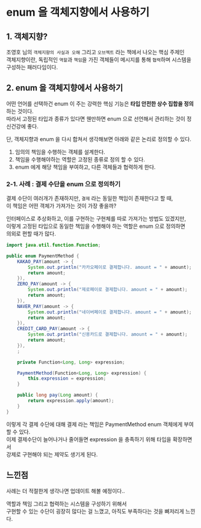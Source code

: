 # enum 을 객체지향에서 사용하기

## 1. 객체지향?

조영호 님의 `객체지향의 사실과 오해` 그리고 `오브젝트` 라는 책에서 나오는 핵심 주제인   
객체지향이란, 독립적인 `역할`과 `책임`을 가진 객체들이 메시지를 통해 `협력`하며 시스템을 구성하는 패러다임이다.

## 2. enum 을 객체지향에서 사용하기

어떤 언어를 선택하건 enum 이 주는 강력한 핵심 기능은 **타입 안전한 상수 집합을 정의**하는 것이다.  
따라서 고정된 타입과 종류가 있다면 웬만하면 enum 으로 선언해서 관리하는 것이 정신건강에 좋다.

단, 객체지향과 enum 을 다시 합쳐서 생각해보면 아래와 같은 논리로 정의할 수 있다.

1. 임의의 책임을 수행하는 객체를 설계한다.
2. 책임을 수행해야하는 역할은 고정된 종류로 정의 할 수 있다.
3. enum 에게 해당 책임을 부여하고, 다른 객체들과 협력하게 한다.

### 2-1. 사례 : 결제 수단을 enum 으로 정의하기

결제 수단이 여러개가 존재하지만, `결제` 라는 동일한 책임이 존재한다고 할 때,   
이 책임은 어떤 객체가 가져가는 것이 가장 좋을까?

인터페이스로 추상화하고, 이를 구현하는 구현체를 따로 가져가는 방법도 있겠지만,  
이렇게 고정된 타입으로 동일한 책임을 수행해야 하는 역할은 enum 으로 정의하면  
의외로 편할 때가 많다.

```Java
import java.util.function.Function;

public enum PaymentMethod {
    KAKAO_PAY(amount -> {
        System.out.println("카카오페이로 결제합니다. amount = " + amount);
        return amount;
    }),
    ZERO_PAY(amount -> {
        System.out.println("제로페이로 결제합니다. amount = " + amount);
        return amount;
    }),
    NAVER_PAY(amount -> {
        System.out.println("네이버페이로 결제합니다. amount = " + amount);
        return amount;
    }),
    CREDIT_CARD_PAY(amount -> {
        System.out.println("신용카드로 결제합니다. amount = " + amount);
        return amount;
    }),
    ;

    private Function<Long, Long> expression;

    PaymentMethod(Function<Long, Long> expression) {
        this.expression = expression;
    }

    public long pay(Long amount) {
        return expression.apply(amount);
    }
}
```

이렇게 각 결제 수단에 대해 결제 라는 책임은 PaymentMethod enum 객체에게 부여할 수 있다.  
이제 결제수단이 늘어나거나 줄어들면 expression 을 충족하기 위해 타입을 확장하면서  
강제로 구현해야 되는 제약도 생기게 된다.

## 느낀점

사례는 더 적절한게 생각나면 업데이트 해볼 예정이다..

역할과 책임 그리고 협력하는 시스템을 구성하기 위해서  
구현할 수 있는 수단이 굉장히 많다는 걸 느꼈고, 아직도 부족하다는 것을 뼈저리게 느낀다.  
